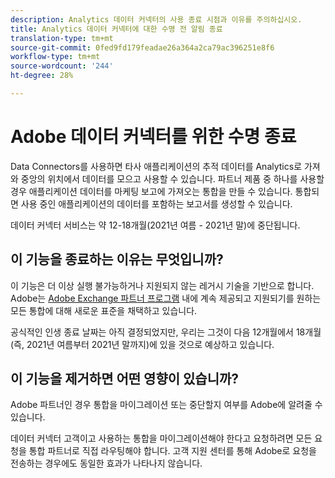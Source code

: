 ```yaml
---
description: Analytics 데이터 커넥터의 사용 종료 시점과 이유를 주의하십시오.
title: Analytics 데이터 커넥터에 대한 수명 전 알림 종료
translation-type: tm+mt
source-git-commit: 0fed9fd179feadae26a364a2ca79ac396251e8f6
workflow-type: tm+mt
source-wordcount: '244'
ht-degree: 28%

---
```



# Adobe 데이터 커넥터를 위한 수명 종료

Data Connectors를 사용하면 타사 애플리케이션의 추적 데이터를 Analytics로 가져와 중앙의 위치에서 데이터를 모으고 사용할 수 있습니다.  파트너 제품 중 하나를 사용할 경우 애플리케이션 데이터를 마케팅 보고에 가져오는 통합을 만들 수 있습니다. 통합되면 사용 중인 애플리케이션의 데이터를 포함하는 보고서를 생성할 수 있습니다.

데이터 커넥터 서비스는 약 12-18개월(2021년 여름 - 2021년 말)에 중단됩니다.

## 이 기능을 종료하는 이유는 무엇입니까?

이 기능은 더 이상 실행 불가능하거나 지원되지 않는 레거시 기술을 기반으로 합니다. Adobe는 [Adobe Exchange 파트너 프로그램](https://partners.adobe.com/exchangeprogram/experiencecloud) 내에 계속 제공되고 지원되기를 원하는 모든 통합에 대해 새로운 표준을 채택하고 있습니다.

공식적인 인생 종료 날짜는 아직 결정되었지만, 우리는 그것이 다음 12개월에서 18개월 (즉, 2021년 여름부터 2021년 말까지)에 있을 것으로 예상하고 있습니다.

## 이 기능을 제거하면 어떤 영향이 있습니까?

Adobe 파트너인 경우 통합을 마이그레이션 또는 중단할지 여부를 Adobe에 알려줄 수 있습니다.

데이터 커넥터 고객이고 사용하는 통합을 마이그레이션해야 한다고 요청하려면 모든 요청을 통합 파트너로 직접 라우팅해야 합니다. 고객 지원 센터를 통해 Adobe로 요청을 전송하는 경우에도 동일한 효과가 나타나지 않습니다.
